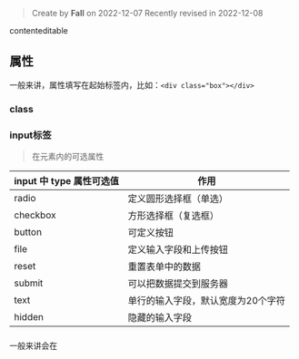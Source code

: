 > Create by **Fall** on 2022-12-07
> Recently revised in 2022-12-08

contenteditable

## 属性

一般来讲，属性填写在起始标签内，比如：`<div class="box"></div>`

### class



### input标签

> 在元素内的可选属性

| input 中 type 属性可选值 | 作用                               |
| ------------------------ | ---------------------------------- |
| radio                    | 定义圆形选择框（单选）             |
| checkbox                 | 方形选择框（复选框）               |
| button                   | 可定义按钮                         |
| file                     | 定义输入字段和上传按钮             |
| reset                    | 重置表单中的数据                   |
| submit                   | 可以把数据提交到服务器             |
| text                     | 单行的输入字段，默认宽度为20个字符 |
| hidden                   | 隐藏的输入字段                     |

### 

一般来讲会在